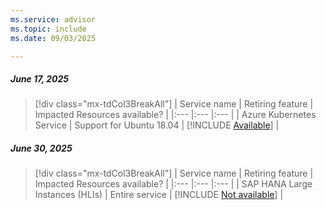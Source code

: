 ```yaml
---
ms.service: advisor
ms.topic: include
ms.date: 09/03/2025

---
```


##### June 17, 2025

> [!div class="mx-tdCol3BreakAll"]
> | Service name | Retiring feature | Impacted Resources available? |
> |:--- |:--- |:--- |
> | Azure Kubernetes Service | Support for Ubuntu 18.04 | [!INCLUDE [Available](../../includes/inline-reusable-text/available-option.md)] |

##### June 30, 2025

> [!div class="mx-tdCol3BreakAll"]
> | Service name | Retiring feature | Impacted Resources available? |
> |:--- |:--- |:--- |
> | SAP HANA Large Instances (HLIs) | Entire service | [!INCLUDE [Not available](../../includes/inline-reusable-text/not-available-option.md)] |
